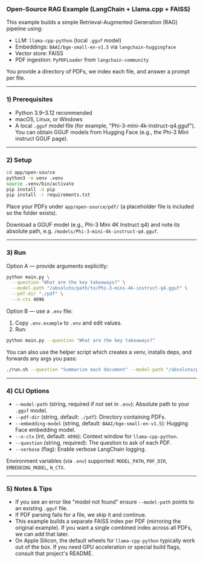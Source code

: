 ### Open-Source RAG Example (LangChain + Llama.cpp + FAISS)

This example builds a simple Retrieval-Augmented Generation (RAG) pipeline using:

- LLM: `llama-cpp-python` (local `.gguf` model)
- Embeddings: `BAAI/bge-small-en-v1.5` via `langchain-huggingface`
- Vector store: FAISS
- PDF ingestion: `PyPDFLoader` from `langchain-community`

You provide a directory of PDFs, we index each file, and answer a prompt per file.

---

### 1) Prerequisites

- Python 3.9–3.12 recommended
- macOS, Linux, or Windows
- A local `.gguf` model file (for example, "Phi-3-mini-4k-instruct-q4.gguf"). You can obtain GGUF models from Hugging Face (e.g., the Phi-3 Mini instruct GGUF page).

---

### 2) Setup

```bash
cd app/open-source
python3 -m venv .venv
source .venv/bin/activate
pip install -U pip
pip install -r requirements.txt
```

Place your PDFs under `app/open-source/pdf/` (a placeholder file is included so the folder exists).

Download a GGUF model (e.g., Phi-3 Mini 4K Instruct q4) and note its absolute path, e.g. `/models/Phi-3-mini-4k-instruct-q4.gguf`.

---

### 3) Run

Option A — provide arguments explicitly:

```bash
python main.py \
  --question "What are the key takeaways?" \
  --model-path "/absolute/path/to/Phi-3-mini-4k-instruct-q4.gguf" \
  --pdf-dir "./pdf" \
  --n-ctx 4096
```

Option B — use a `.env` file:

1. Copy `.env.example` to `.env` and edit values.
2. Run:

```bash
python main.py --question "What are the key takeaways?"
```

You can also use the helper script which creates a venv, installs deps, and forwards any args you pass:

```bash
./run.sh --question "Summarize each document" --model-path "/absolute/path/to/Phi-3-mini-4k-instruct-q4.gguf"
```

---

### 4) CLI Options

- `--model-path` (string, required if not set in `.env`): Absolute path to your `.gguf` model.
- `--pdf-dir` (string, default: `./pdf`): Directory containing PDFs.
- `--embedding-model` (string, default: `BAAI/bge-small-en-v1.5`): Hugging Face embedding model.
- `--n-ctx` (int, default: `4096`): Context window for `llama-cpp-python`.
- `--question` (string, required): The question to ask of each PDF.
- `--verbose` (flag): Enable verbose LangChain logging.

Environment variables (via `.env`) supported: `MODEL_PATH`, `PDF_DIR`, `EMBEDDING_MODEL`, `N_CTX`.

---

### 5) Notes & Tips

- If you see an error like "model not found" ensure `--model-path` points to an existing `.gguf` file.
- If PDF parsing fails for a file, we skip it and continue.
- This example builds a separate FAISS index per PDF (mirroring the original example). If you want a single combined index across all PDFs, we can add that later.
- On Apple Silicon, the default wheels for `llama-cpp-python` typically work out of the box. If you need GPU acceleration or special build flags, consult that project's README.


